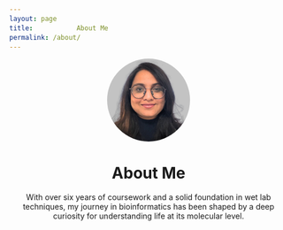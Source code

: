 ```yaml
---
layout: page
title:           About Me
permalink: /about/
---
```


<div style="text-align: center; margin: 0 auto;">
  <img src="assets/image/Untitled design-3.jpg" alt="Descriptive Alt Text" style="width: 150px; height: 150px; border-radius: 50%; object-fit: cover; display: block; margin: 0 auto;">
</div>

<h1 style="text-align: center;">About Me</h1>

<p style="text-align: center;">With over six years of coursework and a solid foundation in wet lab techniques, my journey in bioinformatics has been shaped by a deep curiosity for understanding life at its molecular level.</p>
